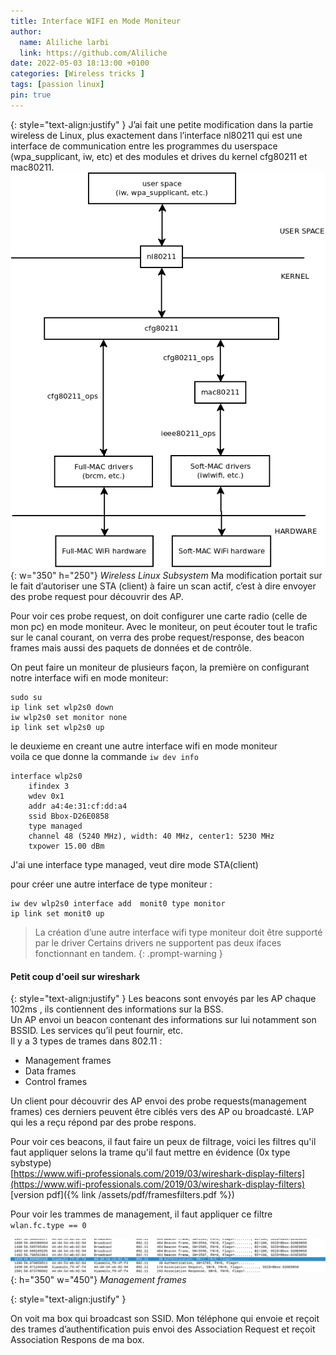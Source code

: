 ```yaml
---
title: Interface WIFI en Mode Moniteur 
author:
  name: Aliliche larbi
  link: https://github.com/Aliliche
date: 2022-05-03 18:13:00 +0100
categories: [Wireless tricks ]
tags: [passion linux]
pin: true
---
```



{: style="text-align:justify" }
J’ai fait une petite modification dans la  partie wireless de Linux,  plus exactement dans l’interface nl80211 qui est une interface de communication entre les programmes du userspace (wpa_supplicant, iw, etc) et des  modules et drives du kernel cfg80211 et mac80211.  
![Wireless Linux Subsystem](/assets/img/generic/mac80211.png){: w="350" h="250"}
*Wireless Linux Subsystem*
Ma modification portait sur le fait d’autoriser une STA (client) à faire un scan actif, c’est à dire  envoyer des probe request pour découvrir des AP.  

Pour voir ces probe request, on doit configurer une carte radio (celle de mon pc) en mode moniteur. 
Avec le moniteur, on peut écouter tout le trafic sur le canal courant,  on verra des probe request/response, des  beacon frames  mais aussi des paquets de
données et de contrôle.  

On peut faire un moniteur de plusieurs façon, la première  on configurant  notre interface wifi en mode moniteur:  

```console
sudo su 
ip link set wlp2s0 down
iw wlp2s0 set monitor none
ip link set wlp2s0 up 
```


le deuxieme en creant une autre interface wifi en mode moniteur  
voila ce que donne la commande `iw dev info`  
```console
interface wlp2s0
	ifindex 3
	wdev 0x1
	addr a4:4e:31:cf:dd:a4
	ssid Bbox-D26E0858
	type managed
	channel 48 (5240 MHz), width: 40 MHz, center1: 5230 MHz
	txpower 15.00 dBm
```
J'ai une interface type managed, veut dire mode STA(client) 

pour créer une autre interface de type moniteur : 

```console
iw dev wlp2s0 interface add  monit0 type monitor  
ip link set monit0 up 
```

> La création d’une autre interface wifi  type moniteur  doit être supporté par le driver
Certains  drivers ne supportent pas deux ifaces fonctionnant en tandem. 
{: .prompt-warning }

#### Petit coup d'oeil sur wireshark 

{: style="text-align:justify" }
Les beacons sont envoyés par les AP chaque 102ms , ils contiennent des informations sur la BSS.  
Un AP envoi un beacon contenant des informations sur lui notamment  son BSSID. Les services qu’il peut fournir, etc.  
Il y a 3 types de trames dans 802.11 :
-  Management frames
-  Data frames
-  Control frames

Un client pour découvrir des AP envoi des probe requests(management frames)  ces derniers peuvent être ciblés vers des AP ou broadcasté. L’AP qui les a reçu  répond par des probe respons.  

Pour voir ces beacons, il faut faire un peux de filtrage, voici les filtres qu'il faut appliquer selons la trame qu'il faut mettre en évidence (0x type sybstype)  
[https://www.wifi-professionals.com/2019/03/wireshark-display-filters](https://www.wifi-professionals.com/2019/03/wireshark-display-filters)  
[version pdf]({% link /assets/pdf/framesfilters.pdf %})

Pour voir les trammes de management, il faut appliquer ce filtre `wlan.fc.type == 0`  

![Management frames](/assets/img/generic/shootwireshark.png){: h="350" w="450"}
*Management frames*

{: style="text-align:justify" }

On voit ma box qui broadcast  son SSID. Mon téléphone qui  envoie et reçoit des trames d’authentification puis envoi  des
Association Request et reçoit Association  Respons  de ma box. 


